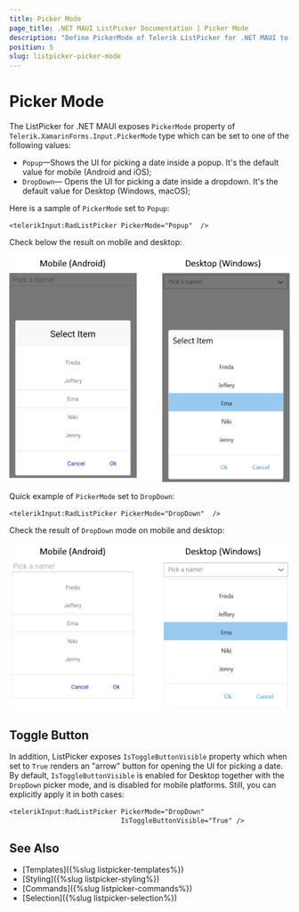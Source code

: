 ```yaml
---
title: Picker Mode
page_title: .NET MAUI ListPicker Documentation | Picker Mode
description: "Define PickerMode of Telerik ListPicker for .NET MAUI to either DropDown or Popup."
position: 5
slug: listpicker-picker-mode
---  
```


# Picker Mode

The ListPicker for .NET MAUI exposes `PickerMode` property of `Telerik.XamarinForms.Input.PickerMode` type which can be set to one of the following values:

* `Popup`&mdash;Shows the UI for picking a date inside a popup. It's the default value for mobile (Android and iOS);
* `DropDown`&mdash; Opens the UI for picking a date inside a dropdown. It's the default value for Desktop (Windows, macOS);

Here is a sample of `PickerMode` set to `Popup`:

```XAML
<telerikInput:RadListPicker PickerMode="Popup"  />
```

Check below the result on mobile and desktop:

![](images/listpicker-pickermode-popup.png)

Quick example of `PickerMode` set to `DropDown`:

```XAML
<telerikInput:RadListPicker PickerMode="DropDown"  />
```

Check the result of `DropDown` mode on mobile and desktop:

![](images/listpicker-pickermode-dropdown.png)

## Toggle Button

In addition, ListPicker exposes `IsToggleButtonVisible` property which when set to `True` renders an "arrow" button for opening the UI for picking a date. By default, `IsToggleButtonVisible` is enabled for Desktop together with the `DropDown` picker mode, and is disabled for mobile platforms. Still, you can explicitly apply it in both cases:

```XAML
<telerikInput:RadListPicker PickerMode="DropDown"
							IsToggleButtonVisible="True" />
```

## See Also

- [Templates]({%slug listpicker-templates%})
- [Styling]({%slug listpicker-styling%})
- [Commands]({%slug listpicker-commands%})
- [Selection]({%slug listpicker-selection%})
